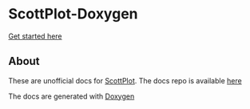 # ScottPlot-Doxygen

[Get started here](https://bclehmann.github.io/ScottPlot-Doxygen/html/namespaceScottPlot.html)

## About 
These are unofficial docs for [ScottPlot](https://github.com/ScottPlot/ScottPlot). The docs repo is available [here](https://github.com/bclehmann/ScottPlot-Doxygen)

The docs are generated with [Doxygen](https://www.doxygen.nl/index.html)
